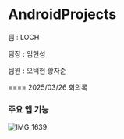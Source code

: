 # AndroidProjects
팀 : LOCH

팀장 : 임현성 

팀원 : 오택현 황자준

====
2025/03/26 회의록

### 주요 앱 기능
![IMG_1639](https://github.com/user-attachments/assets/c509c4f4-c88c-4573-9300-d46c6430d212)


